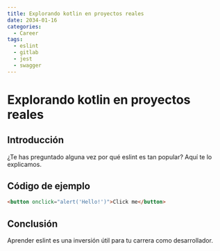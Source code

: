```yaml
---
title: Explorando kotlin en proyectos reales
date: 2034-01-16
categories:
  - Career
tags:
  - eslint
  - gitlab
  - jest
  - swagger
---
```


# Explorando kotlin en proyectos reales

## Introducción

¿Te has preguntado alguna vez por qué eslint es tan popular? Aquí te lo explicamos.

## Código de ejemplo

```html
<button onclick="alert('Hello!')">Click me</button>
```

## Conclusión

Aprender eslint es una inversión útil para tu carrera como desarrollador.